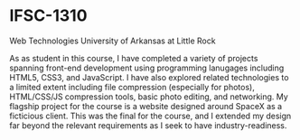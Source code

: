 # IFSC-1310
Web Technologies
University of Arkansas at Little Rock

As as student in this course, I have completed a variety of projects spanning front-end development using programming lanugages including HTML5, CSS3, and JavaScript. I have also explored related technologies to a limited extent including file compression (especially for photos), HTML/CSS/JS compression tools, basic photo editing, and networking. My flagship project for the course is a website designed around SpaceX as a ficticious client. This was the final for the course, and I extended my design far beyond the relevant requirements as I seek to have industry-readiness.
